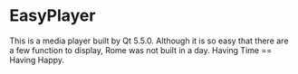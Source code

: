 # EasyPlayer
This is a media player built by Qt 5.5.0. Although it is so easy that there are a few function to display, Rome was not built in a day. Having Time == Having Happy.
